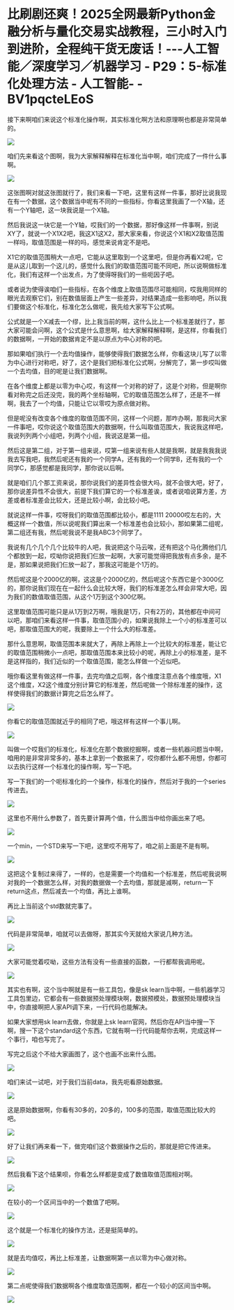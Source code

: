 # 比刷剧还爽！2025全网最新Python金融分析与量化交易实战教程，三小时入门到进阶，全程纯干货无废话！---人工智能／深度学习／机器学习 - P29：5-标准化处理方法 - 人工智能- - BV1pqcteLEoS

接下来啊咱们来说这个标准化操作啊，其实标准化啊方法和原理啊也都是非常简单的。

![](img/add4c0fe1e1b75fb2ca1ad976530d913_1.png)

咱们先来看这个图啊，我为大家解释解释在标准化当中啊，咱们完成了一件什么事啊。

![](img/add4c0fe1e1b75fb2ca1ad976530d913_3.png)

这张图啊对就这张图就行了，我们来看一下吧，这里有这样一件事，那好比说我现在有一个数据，这个数据当中呢有不同的一些指标，你看这里我画了一个X轴，还有一个Y轴吧，这一块我说是一个X轴。

然后我说这一块它是一个Y轴，哎我们的一个数据，那好像这样一件事啊，别说XY了，就说一个X1X2吧，我这X1这X2，那大家来看，你说这个X1和X2取值范围一样吗，取值范围是一样的吗，感觉来说肯定不是吧。

X1它的取值范围稍大一点吧，它能从这里取到一个这里吧，但是你再看X2呢，它是从这儿取到一个这儿的，感觉什么我们的取值范围可能不同吧，所以说啊做标准化，我们有这样一个出发点，为了使得呀我们的一些呃因子吧。

或者说为使得诶咱们一些指标，在各个维度上取值范围尽可能相同，哎我用同样的眼光去观察它们，别在数值层面上产生一些差异，对结果造成一些影响吧，所以我们要做这个标准化，标准化怎么做呢，我先给大家写下公式啊。

公式就是一个X减去一个缪，比上我当前的啊，这什么比上一个标准差就行了，那大家可能会问啊，这个公式是什么意思啊，给大家解释解释啊，是这样，你看我们的数据啊，一开始的数据肯定不是以原点为中心对称的吧。

那如果咱们执行一个去均值操作，能够使得我们数据怎么样，你看这块儿写了以零为中心进行对称吧，好了，这个是我们把标准化公式啊，分解完了，第一步哎叫做一个去均值，目的呢是让我们数据啊。

在各个维度上都是以零为中心哎，有这样一个对称的好了，这是个对称，但是啊你看对称完之后还没完，我的两个坐标轴啊，它的取值范围怎么样了，还是不一样啊，我去了一个均值，只能让它以零哎为原点做对称。

但是呢没有改变各个维度的取值范围不同，这样一个问题，那咋办啊，那我问大家一件事吧，哎你说这个取值范围大的数据啊，什么叫取值范围大，我说我这样吧，我说列列两个小组吧，列两个小组，我说这是第一组。

然后这是第二组，对于第一组来说，哎第一组来说有些人就是我啊，就是我我我说我去写我吧，我然后呢还有我的一个同学A，还有我的一个同学B，还有我的一个同学C，那感觉都是我同学，那你说以后啊。

就是咱们几个那工资来说，那你说我们的差异性会很大吗，就不会很大吧，好了，那你说差异性不会很大，前提下我们算它的一个标准差诶，或者说咱说算方差，方差或者标准差会比较大，还是比较小啊，会比较小吧。

就说这样一件事，哎呀我们的取值范围都比较小，都是1111 20000哎左右的，大概这样一个数值，所以说呢我们算出来一个标准差也会比较小，那如果第二组呢，第二组还有我，然后呢我说不是我ABC3个同学了。

我说有几个几个几个比较牛的人吧，我说把这个马云唉，还有把这个马化腾他们几个都放到一起，哎呦你说把我们仨放一起啊，大家可能觉得把我放有点多余，是不是，那如果说把我们仨放一起了，那我这可能是个1万的。

然后呢这是个2000亿的啊，这这是个2000亿的，然后呢这个东西它是个3000亿的，那你说我们现在在一起什么会比较大呀，我们的标准差怎么样会非常大吧，因为我们的数值取值范围，从这个1万到这个300亿啊。

这里取值范围可能只是从1万到2万啊，哦我是1万，只有2万的，其他都在中间可以吧，那咱们来看这样一件事，取值范围小的，如果说我除上一个小的标准差可以吧，那取值范围大的呢，我要除上一个什么大的标准差。

那什么意思啊，取值范围本来就大了，再除上再除上一个比较大的标准差，能让它的取值范围稍微小一点吧，那取值范围本来比较小的呢，再除上小的标准差，是不是这样指的，我们近似的一个取值范围，能怎么样做一个近似吧。

哦你看这里有做这样一件事，去完均值之后啊，各个维度注意点各个维度哦，X1这个维度，X2这个维度分别计算它的标准差，然后呢做一个除标准差的操作，这样使得我们的数据计算完之后怎么样了。



![](img/add4c0fe1e1b75fb2ca1ad976530d913_5.png)

你看它的取值范围就近乎的相同了吧，哦这样有这样一个事儿啊。

![](img/add4c0fe1e1b75fb2ca1ad976530d913_7.png)

叫做一个哎我们的标准化，标准化在那个数据挖掘啊，或者一些机器问题当中啊，咱用的是非常非常多的，基本上拿到一个数据来了，哎你都什么都不用想，你都可以去执行这样一个标准化的操作啊，写一下吧。

写一下我们的一个呃标准化的一个操作，标准化的操作，然后对于我的一个series传进去。

![](img/add4c0fe1e1b75fb2ca1ad976530d913_9.png)

这里也不用什么参数了，首先要计算两个值，什么图当中给你画出来了吧。

![](img/add4c0fe1e1b75fb2ca1ad976530d913_11.png)

一个min，一个STD来写一下吧，这里哎不用写了，咱之前上面是不是有啊。

![](img/add4c0fe1e1b75fb2ca1ad976530d913_13.png)

这把这个复制过来得了，一样的，也是需要一个均值和一个标准差，然后呢我说啊对我的一个数据怎么样，对我的数据做一个去均值，那就是减啊，return一下return这点，然后减去一个均值，再比上谁啊。

再比上当前这个std数就完事了。

![](img/add4c0fe1e1b75fb2ca1ad976530d913_15.png)

代码是非常简单，咱就可以去做呀，那其实今天就给大家说几种方法。

![](img/add4c0fe1e1b75fb2ca1ad976530d913_17.png)

大家可能觉着哎呦，这些方法有没有一些直接的函数，一行都帮我调用呢。

![](img/add4c0fe1e1b75fb2ca1ad976530d913_19.png)

其实也有啊，这个当中啊就是有一些工具包，像是sk learn当中啊，一些机器学习工具包里边，它都会有一些数据预处理模块啊，数据预模处，数据预处理模块当中，你直接啊把人家API调下来，一行代码也能解决。

如果大家想用sk learn去做，你就是上sk learn官网，然后你在API当中搜一下啊，搜一下这个standard这个东西，它就有啊一行代码能帮你去啊，完成这样一个事行，咱也写完了。

写完之后这个不给大家画图了，这个也画不出来什么图。

![](img/add4c0fe1e1b75fb2ca1ad976530d913_21.png)

咱们来试一试吧，对于我们当前data，我先呃看原始数据。

![](img/add4c0fe1e1b75fb2ca1ad976530d913_23.png)

这是原始数据啊，你看有30多的，20多的，100多的范围，取值范围比较大的吧。

![](img/add4c0fe1e1b75fb2ca1ad976530d913_25.png)

好了让我们再来看一下，做完咱们这个数据操作之后的，那就是把它传进来。

![](img/add4c0fe1e1b75fb2ca1ad976530d913_27.png)

然后我看下这个结果呗，你看怎么样都是变成了数值取值范围相对啊。

![](img/add4c0fe1e1b75fb2ca1ad976530d913_29.png)

在较小的一个区间当中的一个数值了吧啊。

![](img/add4c0fe1e1b75fb2ca1ad976530d913_31.png)

这个就是一个标准化的操作方法，还是挺简单的。

![](img/add4c0fe1e1b75fb2ca1ad976530d913_33.png)

就是去均值哎，再比上标准差，让数据啊第一点以零为中心做对称。

![](img/add4c0fe1e1b75fb2ca1ad976530d913_35.png)

第二点呢使得我们数据啊各个维度取值范围啊，都在一个较小的区间当中啊。

![](img/add4c0fe1e1b75fb2ca1ad976530d913_37.png)